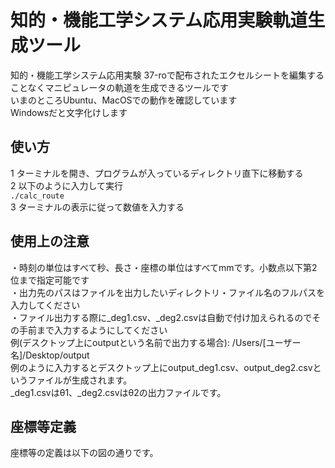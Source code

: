 # 知的・機能工学システム応用実験軌道生成ツール
知的・機能工学システム応用実験 37-roで配布されたエクセルシートを編集することなくマニピュレータの軌道を生成できるツールです  
いまのところUbuntu、MacOSでの動作を確認しています  
Windowsだと文字化けします
## 使い方
1 ターミナルを開き、プログラムが入っているディレクトリ直下に移動する  
2 以下のように入力して実行  
   ```./calc_route```  
3 ターミナルの表示に従って数値を入力する
## 使用上の注意
・時刻の単位はすべて秒、長さ・座標の単位はすべてmmです。小数点以下第2位まで指定可能です  
・出力先のパスはファイルを出力したいディレクトリ・ファイル名のフルパスを入力してください  
・ファイル出力する際に_deg1.csv、_deg2.csvは自動で付け加えられるのでその手前まで入力するようにしてください  
 例(デスクトップ上にoutputという名前で出力する場合): /Users/\[ユーザー名\]/Desktop/output  
 例のように入力するとデスクトップ上にoutput_deg1.csv、output_deg2.csvというファイルが生成されます。  
  \_deg1.csvはθ1、\_deg2.csvはθ2の出力ファイルです。  
## 座標等定義
座標等の定義は以下の図の通りです。  
